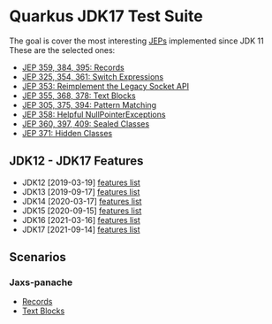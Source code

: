 # Quarkus JDK17 Test Suite

The goal is cover the most interesting [JEPs](http://openjdk.java.net/jeps/1)  implemented since JDK 11
These are the selected ones:
* [JEP 359, 384, 395: Records](https://openjdk.java.net/jeps/395)
* [JEP 325, 354, 361: Switch Expressions](https://openjdk.java.net/jeps/361)
* [JEP 353: Reimplement the Legacy Socket API](https://openjdk.java.net/jeps/353)
* [JEP 355, 368, 378: Text Blocks](https://openjdk.java.net/jeps/378)
* [JEP 305, 375, 394: Pattern Matching](https://openjdk.java.net/jeps/394)
* [JEP 358: Helpful NullPointerExceptions](https://openjdk.java.net/jeps/358)
* [JEP 360, 397, 409: Sealed Classes](https://openjdk.java.net/jeps/409)
* [JEP 371: Hidden Classes](https://openjdk.java.net/jeps/371)

## JDK12 - JDK17 Features

* JDK12 [2019-03-19] [features list](https://openjdk.java.net/projects/jdk/12/)
* JDK13 [2019-09-17] [features list](https://openjdk.java.net/projects/jdk/13/)
* JDK14 [2020-03-17] [features list](https://openjdk.java.net/projects/jdk/14/)
* JDK15 [2020-09-15] [features list](https://openjdk.java.net/projects/jdk/15/)
* JDK16 [2021-03-16] [features list](https://openjdk.java.net/projects/jdk/16/)
* JDK17 [2021-09-14] [features list](https://openjdk.java.net/projects/jdk/17/)

## Scenarios
### Jaxs-panache
* [Records](https://openjdk.java.net/jeps/395)
* [Text Blocks](https://openjdk.java.net/jeps/378)